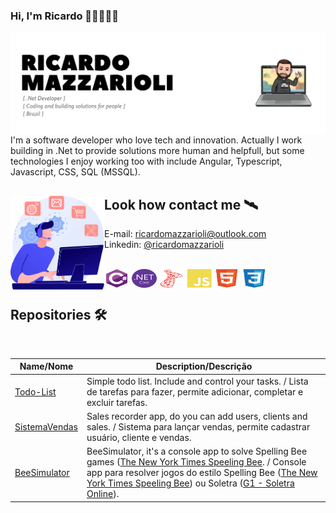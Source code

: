 ### Hi, I'm Ricardo 👋🏻🧑🏻‍💻

<img src="https://raw.githubusercontent.com/ricmazz/ricmazz/main/gh-header-image-cropped.png" alt="banner that says Ricardo Mazzarioli - .Net Developer, Coding and building solutions for people, Brazil" align="right">
I'm a software developer who love tech and innovation. Actually I work building  in .Net to provide solutions more human and helpfull, but some technologies I enjoy working too with include Angular, Typescript, Javascript, CSS, SQL (MSSQL).

## Look how contact me 🛰️ <img align="left" width="150" height="150" src="https://github.com/ricmazz/ricmazz/blob/main/ilustra-contato.png?raw=true"></a>
<span>E-mail: <a href="mailto:ricardomazzarioli@outlook.com">ricardomazzarioli@outlook.com</a></span><br />
<span>Linkedin: <a href="https://www.linkedin.com/in/ricardomazzarioli/">@ricardomazzarioli</a></span>
	
<div style="display: inline_block"><br>
	<img align="center" alt="Csharp" height="30" width="40" src="https://raw.githubusercontent.com/devicons/devicon/master/icons/csharp/csharp-original.svg">
	<img align="center" alt="DotNet" height="30" width="40" src="https://raw.githubusercontent.com/devicons/devicon/master/icons/dotnetcore/dotnetcore-original.svg">
	<img align="center" alt="SqlServer" height="30" width="40" src="https://raw.githubusercontent.com/devicons/devicon/master/icons/microsoftsqlserver/microsoftsqlserver-plain.svg">
	<img align="center" alt="Js" height="30" width="40" src="https://raw.githubusercontent.com/devicons/devicon/master/icons/javascript/javascript-plain.svg">
	<img align="center" alt="HTML" height="30" width="40" src="https://raw.githubusercontent.com/devicons/devicon/master/icons/html5/html5-original.svg">
	<img align="center" alt="CSS" height="30" width="40" src="https://raw.githubusercontent.com/devicons/devicon/master/icons/css3/css3-original.svg">
</div>

## Repositories 🛠️
<div style="display: inline_block"><br>
	<table>
		<thead>
			<tr>
				<th>Name/Nome</th>
				<th>Description/Descrição</th>
			</tr>
		</thead>
		<tbody>
			<tr>
				<td><a href="https://github.com/ricmazz/Todo-List">Todo-List</a></td>
				<td>Simple todo list. Include and control your tasks. / Lista de tarefas para fazer, permite adicionar, completar e excluir tarefas.</td>
			</tr>
			<tr>
				<td><a href="https://github.com/ricmazz/SistemaVendas">SistemaVendas</a></td>
				<td>Sales recorder app, do you can add users, clients and sales. / Sistema para lançar vendas, permite cadastrar usuário, cliente e vendas.</td>
			</tr>
			<tr>
				<td><a href="https://github.com/ricmazz/BeeSimulator">BeeSimulator</a></td>
				<td>BeeSimulator, it's a console app to solve Spelling Bee games (<a href="https://www.nytimes.com/puzzles/spelling-bee">The New York Times Speeling Bee</a>. / Console app para resolver jogos do estilo Spelling Bee (<a href="https://www.nytimes.com/puzzles/spelling-bee">The New York Times Speeling Bee</a>) ou Soletra (<a href="https://g1.globo.com/jogos/soletra">G1 - Soletra Online</a>).</td>
			</tr>
		</tbody>
	</table>
</div>
